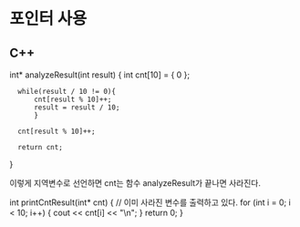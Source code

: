 <h1>포인터 사용</h1>
<h2>C++</h2>
<p>
  
  int* analyzeResult(int result) {
	  int cnt[10] = { 0 };

	  while(result / 10 != 0){
		  cnt[result % 10]++;
		  result = result / 10;			
		  }
		
	  cnt[result % 10]++;
  
	  return cnt;
  }

</p>

<p>
  
  이렇게 지역변수로 선언하면 cnt는 함수 analyzeResult가 끝나면 사라진다.
  
</p>

<p>
  int printCntResult(int* cnt) { // 이미 사라진 변수를 출력하고 있다.
	  for (int i = 0; i < 10; i++) {
		  cout << cnt[i] << "\n";
	  }
	  return 0;
  }  
                       
</p>
  
  
